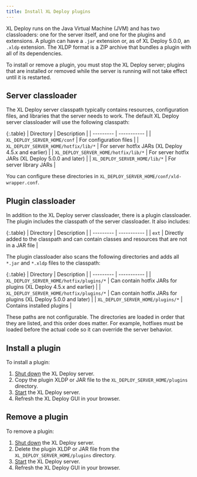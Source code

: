 ```yaml
---
title: Install XL Deploy plugins
---
```


XL Deploy runs on the Java Virtual Machine (JVM) and has two classloaders: one for the server itself, and one for the plugins and extensions. A plugin can have a `.jar` extension or, as of XL Deploy 5.0.0, an `.xldp` extension. The XLDP format is a ZIP archive that bundles a plugin with all of its dependencies.

To install or remove a plugin, you must stop the XL Deploy server; plugins that are installed or removed while the server is running will not take effect until it is restarted.

## Server classloader

The XL Deploy server classpath typically contains resources, configuration files, and libraries that the server needs to work. The default XL Deploy server classloader will use the following classpath:

{:.table}
| Directory | Description |
| --------- | ----------- |
| `XL_DEPLOY_SERVER_HOME/conf` | For configuration files |
| `XL_DEPLOY_SERVER_HOME/hotfix/lib/*` | For server hotfix JARs (XL Deploy 4.5.x and earlier) |
| `XL_DEPLOY_SERVER_HOME/hotfix/lib/*` | For server hotfix JARs (XL Deploy 5.0.0 and later) |
| `XL_DEPLOY_SERVER_HOME/lib/*` | For server library JARs |

You can configure these directories in `XL_DEPLOY_SERVER_HOME/conf/xld-wrapper.conf`.

## Plugin classloader

In addition to the XL Deploy server classloader, there is a plugin classloader. The plugin includes the classpath of the server classloader. It also includes:

{:.table}
| Directory | Description |
| --------- | ----------- |
| `ext` | Directly added to the classpath and can contain classes and resources that are not in a JAR file |

The plugin classloader also scans the following directories and adds all `*.jar` and `*.xldp` files to the classpath:

{:.table}
| Directory | Description |
| --------- | ----------- |
| `XL_DEPLOY_SERVER_HOME/hotfix/plugins/*` | Can contain hotfix JARs for plugins (XL Deploy 4.5.x and earlier) |
| `XL_DEPLOY_SERVER_HOME/hotfix/plugins/*` | Can contain hotfix JARs for plugins (XL Deploy 5.0.0 and later) |
| `XL_DEPLOY_SERVER_HOME/plugins/*` | Contains installed plugins |

These paths are not configurable. The directories are loaded in order that they are listed, and this order does matter. For example, hotfixes must be loaded before the actual code so it can override the server behavior.

## Install a plugin

To install a plugin:

1. [Shut down](/xl-deploy/how-to/shut-down-xl-deploy.html) the XL Deploy server.
2. Copy the plugin XLDP or JAR file to the `XL_DEPLOY_SERVER_HOME/plugins` directory.
3. [Start](/xl-deploy/how-to/start-xl-deploy.html) the XL Deploy server.
4. Refresh the XL Deploy GUI in your browser.

## Remove a plugin

To remove a plugin:

1. [Shut down](/xl-deploy/how-to/shut-down-xl-deploy.html) the XL Deploy server.
2. Delete the plugin XLDP or JAR file from the `XL_DEPLOY_SERVER_HOME/plugins` directory.
3. [Start](/xl-deploy/how-to/start-xl-deploy.html) the XL Deploy server.
4. Refresh the XL Deploy GUI in your browser.
